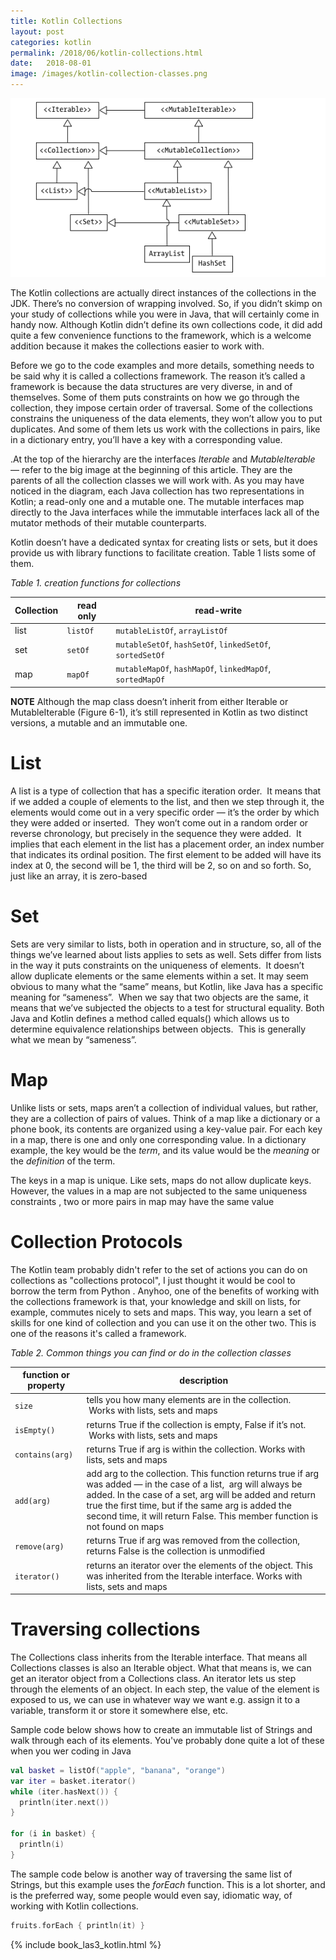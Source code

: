 ```yaml
---
title: Kotlin Collections
layout: post
categories: kotlin
permalink: /2018/06/kotlin-collections.html
date:   2018-08-01 
image: /images/kotlin-collection-classes.png
---
```


![](/images/kotlin-collections-classes.png)

The Kotlin collections are actually direct instances of the collections in the JDK. There’s no conversion of wrapping involved. So, if you didn’t skimp on your study of collections while you were in Java, that will certainly come in handy now.  Although Kotlin didn’t define its own collections code, it did add quite a few convenience functions to the framework, which is a welcome addition because it makes the collections easier to work with.  



Before we go to the code examples and more details, something needs to be said why it is called a collections framework. The reason it’s called a framework is because the data structures are very diverse, in and of themselves. Some of them puts constraints on how we go through the collection, they impose certain order of traversal. Some of the collections constrains the uniqueness of the data elements, they won’t allow you to put duplicates. And some of them lets us work with the collections in pairs, like in a dictionary entry, you’ll have a key with a corresponding value.  

.At the top of the hierarchy are the interfaces *Iterable* and *MutableIterable* —  refer to the big image at the beginning of this article. They are the parents of all the collection classes we will work with. As you may have noticed in the diagram, each Java collection has two representations in Kotlin; a read-only one and a mutable one. The mutable interfaces map directly to the Java interfaces while the immutable interfaces lack all of the mutator methods of their mutable counterparts.  

Kotlin doesn’t have a dedicated syntax for creating lists or sets, but it does provide us with library functions to facilitate creation. Table 1 lists some of them. 



*Table 1. creation functions for collections*

| Collection | read only | read-write                                                |
| ---------- | --------- | --------------------------------------------------------- |
| list       | `listOf`  | `mutableListOf`, `arrayListOf`                            |
| set        | `setOf`   | `mutableSetOf`, `hashSetOf`, `linkedSetOf`, `sortedSetOf` |
| map        | `mapOf`   | `mutableMapOf`, `hashMapOf`, `linkedMapOf`, `sortedMapOf` |



<aside><strong>NOTE</strong>
Although the map class doesn’t inherit from either Iterable or MutableIterable (Figure 6-1), it’s still represented in Kotlin as two distinct versions, a mutable and an immutable one.
</aside>


# List 

A list is a type of collection that has a specific iteration order.  It means that if we added a couple of elements to the list, and then we step through it, the elements would come out in a very specific order — it’s the order by which they were added or inserted.  They won’t come out in a random order or reverse chronology, but precisely in the sequence they were added.  It implies that each element in the list has a placement order, an index number that indicates its ordinal position. The first element to be added will have its index at 0, the second will be 1, the third will be 2, so on and so forth. So, just like an array, it is zero-based 

# Set

Sets are very similar to lists, both in operation and in structure, so, all of the things we’ve learned about lists applies to sets as well. Sets differ from lists in the way it puts constraints on the uniqueness of elements.  It doesn’t allow duplicate elements or the same elements within a set. It may seem obvious to many what the “same” means, but Kotlin, like Java has a specific meaning for “sameness”.  When we say that two objects are the same, it means that we’ve subjected the objects to a test for structural equality. Both Java and Kotlin defines a method called equals() which allows us to determine equivalence relationships between objects.  This is generally what we mean by “sameness”.   

# Map

Unlike lists or sets, maps aren’t a collection of individual values, but rather, they are a collection of pairs of values. Think of a map like a dictionary or a phone book, its contents are organized using a key-value pair. For each key in a map, there is one and only one corresponding value.  In a dictionary example, the key would be the *term*, and its value would be the *meaning* or the *definition* of the term.    

The keys in a map is unique. Like sets, maps do not allow duplicate keys. However, the values in a map are not subjected to the same uniqueness constraints , two or more pairs in map may have the same value



# Collection Protocols

The Kotlin team probably didn't refer to the set of actions you can do on collections as "collections protocol", I just thought it would be cool to borrow the term from Python . Anyhoo, one of the benefits of working with the collections framework is that, your knowledge and skill on lists, for example, commutes nicely to sets and maps. This way, you learn a set of skills for one kind of collection and you can use it on the other two. This is one of the reasons it's called a framework.



*Table 2. Common things you can find or do in the collection classes*

| function or property | description                                                  |
| -------------------- | ------------------------------------------------------------ |
| `size`               | tells you how many elements are in the collection.  Works with lists, sets and maps |
| `isEmpty()`          | returns True if the collection is empty, False if it’s not.  Works with lists, sets and maps |
| `contains(arg)`      | returns True if arg is within the collection. Works with lists, sets and maps |
| `add(arg)`           | add arg to the collection. This function returns true if arg was added — in the case of a list,  arg will always be added. In the case of a set, arg will be added and return true the first time, but if the same arg is added the second time, it will return False. This member function is not found on maps |
| `remove(arg)`        | returns True if arg was removed from the collection, returns False is the collection is unmodified |
| `iterator()`         | returns an iterator over the elements of the object. This was inherited from the Iterable interface. Works with lists, sets and maps |

# Traversing collections

The Collections class inherits from the Iterable interface. That means all Collections classes is also an Iterable object. What that means is, we can get an iterator object from a Collections class.   An iterator lets us step through the elements of an object. In each step, the value of the element is exposed to us, we can use in whatever way we want e.g. assign it to a variable, transform it or store it somewhere else, etc.  

Sample code below shows how to create an immutable list of Strings and walk through each of  its elements.  You've probably done quite a lot of these when you wer coding in Java

```kotlin
val basket = listOf("apple", "banana", "orange")
var iter = basket.iterator()
while (iter.hasNext()) {
  println(iter.next())
}

for (i in basket) {
  println(i)
}
```



The sample code below is another way of traversing the same list of Strings, but this example uses the *forEach* function. This is a lot shorter, and is the preferred way, some people would even say, idiomatic way, of working with Kotlin collections.

```kotlin
fruits.forEach { println(it) }  
```
 

{% include book_las3_kotlin.html %}
